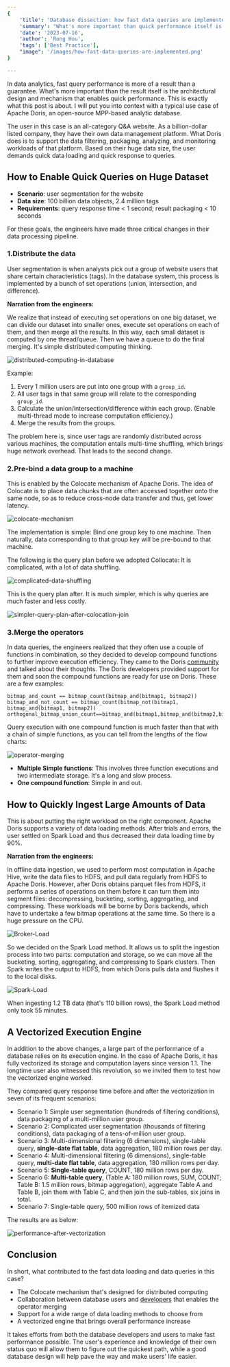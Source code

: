 ```yaml
---
{
    'title': 'Database dissection: how fast data queries are implemented',
    'summary': "What's more important than quick performance itself is the architectural design and mechanism that enable it.",
    'date': '2023-07-16',
    'author': 'Rong Hou',
    'tags': ['Best Practice'],
    "image": '/images/how-fast-data-queries-are-implemented.png'
}

---
```


<!-- 
Licensed to the Apache Software Foundation (ASF) under one
or more contributor license agreements.  See the NOTICE file
distributed with this work for additional information
regarding copyright ownership.  The ASF licenses this file
to you under the Apache License, Version 2.0 (the
"License"); you may not use this file except in compliance
with the License.  You may obtain a copy of the License at

  http://www.apache.org/licenses/LICENSE-2.0

Unless required by applicable law or agreed to in writing,
software distributed under the License is distributed on an
"AS IS" BASIS, WITHOUT WARRANTIES OR CONDITIONS OF ANY
KIND, either express or implied.  See the License for the
specific language governing permissions and limitations
under the License.
-->



In data analytics, fast query performance is more of a result than a guarantee. What's more important than the result itself is the architectural design and mechanism that enables quick performance. This is exactly what this post is about. I will put you into context with a typical use case of Apache Doris, an open-source MPP-based analytic database.

The user in this case is an all-category Q&A website. As a billion-dollar listed company, they have their own data management platform. What Doris does is to support the data filtering, packaging, analyzing, and monitoring workloads of that platform. Based on their huge data size, the user demands quick data loading and quick response to queries. 

## How to Enable Quick Queries on Huge Dataset

- **Scenario**: user segmentation for the website
- **Data size**: 100 billion data objects, 2.4 million tags
- **Requirements**: query response time < 1 second; result packaging < 10 seconds

For these goals, the engineers have made three critical changes in their data processing pipeline.

### 1.Distribute the data

User segmentation is when analysts pick out a group of website users that share certain characteristics (tags). In the database system, this process is implemented by a bunch of set operations (union, intersection, and difference). 

**Narration from the engineers:**

We realize that instead of executing set operations on one big dataset, we can divide our dataset into smaller ones, execute set operations on each of them, and then merge all the results. In this way, each small dataset is computed by one thread/queue. Then we have a queue to do the final merging. It's simple distributed computing thinking.

![distributed-computing-in-database](../static/images/Zhihu_1.png)

Example:

1. Every 1 million users are put into one group with a `group_id`.
2. All user tags in that same group will relate to the corresponding `group_id`.
3. Calculate the union/intersection/difference within each group. (Enable multi-thread mode to increase computation efficiency.)
4. Merge the results from the groups.

The problem here is, since user tags are randomly distributed across various machines, the computation entails multi-time shuffling, which brings huge network overhead. That leads to the second change.

### 2.Pre-bind a data group to a machine

This is enabled by the Colocate mechanism of Apache Doris. The idea of Colocate is to place data chunks that are often accessed together onto the same node, so as to reduce cross-node data transfer and thus, get lower latency.

![colocate-mechanism](../static/images/Zhihu_2.png)

The implementation is simple: Bind one group key to one machine. Then naturally, data corresponding to that group key will be pre-bound to that machine. 

The following is the query plan before we adopted Collocate: It is complicated, with a lot of data shuffling.

![complicated-data-shuffling](../static/images/Zhihu_3.png)

This is the query plan after. It is much simpler, which is why queries are much faster and less costly.

![simpler-query-plan-after-colocation-join](../static/images/Zhihu_4.png)

### 3.Merge the operators

In data queries, the engineers realized that they often use a couple of functions in combination, so they decided to develop compound functions to further improve execution efficiency. They came to the Doris [community](https://t.co/XD4uUSROft) and talked about their thoughts. The Doris developers provided support for them and soon the compound functions are ready for use on Doris. These are a few examples:

```
bitmap_and_count == bitmap_count(bitmap_and(bitmap1, bitmap2))
bitmap_and_not_count == bitmap_count(bitmap_not(bitmap1, bitmap_and(bitmap1, bitmap2))
orthogonal_bitmap_union_count==bitmap_and(bitmap1,bitmap_and(bitmap2,bitmap3)
```

Query execution with one compound function is much faster than that with a chain of simple functions, as you can tell from the lengths of the flow charts:

![operator-merging](../static/images/Zhihu_5.png)

- **Multiple Simple functions**: This involves three function executions and two intermediate storage. It's a long and slow process.
- **One compound function**: Simple in and out.

## How to Quickly Ingest Large Amounts of Data

This is about putting the right workload on the right component. Apache Doris supports a variety of data loading methods. After trials and errors, the user settled on Spark Load and thus decreased their data loading time by 90%.  

**Narration from the engineers:**

In offline data ingestion, we used to perform most computation in Apache Hive, write the data files to HDFS, and pull data regularly from HDFS to Apache Doris. However, after Doris obtains parquet files from HDFS, it performs a series of operations on them before it can turn them into segment files: decompressing, bucketing, sorting, aggregating, and compressing. These workloads will be borne by Doris backends, which have to undertake a few bitmap operations at the same time. So there is a huge pressure on the CPU. 

![Broker-Load](../static/images/Zhihu_6.png)

So we decided on the Spark Load method. It allows us to split the ingestion process into two parts: computation and storage, so we can move all the bucketing, sorting, aggregating, and compressing to Spark clusters. Then Spark writes the output to HDFS, from which Doris pulls data and flushes it to the local disks.

![Spark-Load](../static/images/Zhihu_7.png)

When ingesting 1.2 TB data (that's 110 billion rows), the Spark Load method only took 55 minutes. 

## A Vectorized Execution Engine

In addition to the above changes, a large part of the performance of a database relies on its execution engine. In the case of Apache Doris, it has fully vectorized its storage and computation layers since version 1.1. The longtime user also witnessed this revolution, so we invited them to test how the vectorized engine worked.

They compared query response time before and after the vectorization in seven of its frequent scenarios:

- Scenario 1: Simple user segmentation (hundreds of filtering conditions), data packaging of a multi-million user group.
- Scenario 2: Complicated user segmentation (thousands of filtering conditions), data packaging of a tens-of-million user group.
- Scenario 3: Multi-dimensional filtering (6 dimensions), single-table query, **single-date flat table**, data aggregation, 180 million rows per day.
- Scenario 4: Multi-dimensional filtering (6 dimensions), single-table query, **multi-date flat table**, data aggregation, 180 million rows per day.
- Scenario 5: **Single-table query**, COUNT, 180 million rows per day.
- Scenario 6: **Multi-table query**, (Table A: 180 million rows, SUM, COUNT; Table B: 1.5 million rows, bitmap aggregation), aggregate Table A and Table B, join them with Table C, and then join the sub-tables, six joins in total.
- Scenario 7: Single-table query, 500 million rows of itemized data

The results are as below:

![performance-after-vectorization](../static/images/Zhihu_8.png)

## Conclusion

In short, what contributed to the fast data loading and data queries in this case?

- The Colocate mechanism that's designed for distributed computing
- Collaboration between database users and [developers](https://join.slack.com/t/apachedoriscommunity/shared_invite/zt-2gmq5o30h-455W226d79zP3L96ZhXIoQ) that enables the operator merging
- Support for a wide range of data loading methods to choose from
- A vectorized engine that brings overall performance increase

It takes efforts from both the database developers and users to make fast performance possible. The user's experience and knowledge of their own status quo will allow them to figure out the quickest path, while a good database design will help pave the way and make users' life easier.

